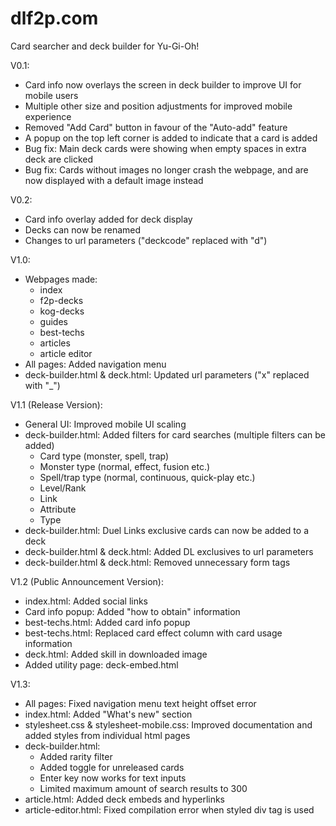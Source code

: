 # dlf2p.com

Card searcher and deck builder for Yu-Gi-Oh!

V0.1:

- Card info now overlays the screen in deck builder to improve UI for mobile users
- Multiple other size and position adjustments for improved mobile experience
- Removed "Add Card" button in favour of the "Auto-add" feature
- A popup on the top left corner is added to indicate that a card is added
- Bug fix: Main deck cards were showing when empty spaces in extra deck are clicked
- Bug fix: Cards without images no longer crash the webpage, and are now displayed with a default image instead

V0.2:

- Card info overlay added for deck display
- Decks can now be renamed
- Changes to url parameters ("deckcode" replaced with "d")

V1.0:

- Webpages made:
  - index
  - f2p-decks
  - kog-decks
  - guides
  - best-techs
  - articles
  - article editor
- All pages: Added navigation menu
- deck-builder.html & deck.html: Updated url parameters ("x" replaced with "\_")

V1.1 (Release Version):

- General UI: Improved mobile UI scaling
- deck-builder.html: Added filters for card searches (multiple filters can be added)
  - Card type (monster, spell, trap)
  - Monster type (normal, effect, fusion etc.)
  - Spell/trap type (normal, continuous, quick-play etc.)
  - Level/Rank
  - Link
  - Attribute
  - Type
- deck-builder.html: Duel Links exclusive cards can now be added to a deck
- deck-builder.html & deck.html: Added DL exclusives to url parameters
- deck-builder.html & deck.html: Removed unnecessary form tags

V1.2 (Public Announcement Version):

- index.html: Added social links
- Card info popup: Added "how to obtain" information
- best-techs.html: Added card info popup
- best-techs.html: Replaced card effect column with card usage information
- deck.html: Added skill in downloaded image
- Added utility page: deck-embed.html

V1.3:

- All pages: Fixed navigation menu text height offset error
- index.html: Added "What's new" section
- stylesheet.css & stylesheet-mobile.css: Improved documentation and added styles from individual html pages
- deck-builder.html:
  - Added rarity filter
  - Added toggle for unreleased cards
  - Enter key now works for text inputs
  - Limited maximum amount of search results to 300
- article.html: Added deck embeds and hyperlinks
- article-editor.html: Fixed compilation error when styled div tag is used

